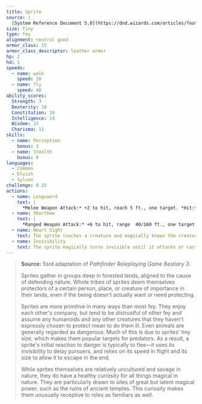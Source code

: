 ```yaml
---
title: Sprite
source: |
  [System Reference Document 5.0](https://dnd.wizards.com/articles/features/systems-reference-document-srd)
size: Tiny
type: fey
alignment: neutral good
armor_class: 15
armor_class_descriptor: leather armor
hp: 2
hd: 1
speeds:
  - name: walk
    speed: 10
  - name: fly
    speed: 40
ability_scores:
  Strength: 3
  Dexterity: 18
  Constitution: 10
  Intelligence: 14
  Wisdom: 13
  Charisma: 11
skills:
  - name: Perception
    bonus: 3
  - name: Stealth
    bonus: 8
languages:
  - Common
  - Elvish
  - Sylvan
challenge: 0.25
actions:
  - name: Longsword
    text: |
      *Melee Weapon Attack:* +2 to hit, reach 5 ft., one target. *Hit:* 1 slashing damage.
  - name: Shortbow
    text: |
      *Ranged Weapon Attack:* +6 to hit, range  40/160 ft., one target. *Hit:* 1 piercing damage, and the target must succeed on a DC 10 Constitution saving throw or become poisoned for 1 minute. If its saving throw result is 5 or lower, the poisoned target falls unconscious for the same duration, or until it takes damage or another creature takes an action to shake it awake.
  - name: Heart Sight
    text: The sprite touches a creature and magically knows the creature's current emotional state. If the target fails a DC 10 Charisma saving throw, the sprite also knows the creature's alignment. Celestials, fiends, and undead automatically fail the saving throw.
  - name: Invisibility
    text: The sprite magically turns invisible until it attacks or casts a spell, or until its concentration ends (as if concentrating on a spell). Any equipment the sprite wears or carries is invisible with it.
---
```


> **Source:** 5srd adaptation of *Pathfinder Roleplaying Game Bestiary 3*.
>
> Sprites gather in groups deep in forested lands, aligned to the cause of defending nature. Whole tribes of sprites deem themselves protectors of a certain person, place, or creature of importance in their lands, even if the being doesn't actually want or need protecting.
>
> Sprites are more primitive in many ways than most fey. They enjoy each other's company, but tend to be distrustful of other fey and assume any humanoids and any other creatures that they haven't expressly chosen to protect mean to do them ill. Even animals are generally regarded as dangerous. Much of this is due to sprites' tiny size, which makes them popular targets for predators. As a result, a sprite's initial reaction to danger is typically to flee—it uses its invisibility to delay pursuers, and relies on its speed in flight and its size to allow it to escape in the end.
>
> While sprites themselves are relatively uncultured and savage in nature, they do have a healthy curiosity for all things magical in nature. They are particularly drawn to sites of great but latent magical power, such as the ruins of ancient temples. This curiosity makes them unusually receptive to roles as familiars as well.
